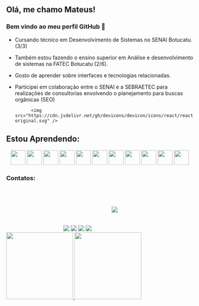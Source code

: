 ## Olá, me chamo Mateus! 
### Bem vindo ao meu perfil GitHub 👋

- Cursando técnico em Desenvolvimento de Sistemas no SENAI Botucatu. (3/3)
- Também estou fazendo o ensino superior em Análise e desenvolvimento de sistemas na FATEC Botucatu (2/6).
- Gosto de aprender sobre interfaces e tecnologias relacionadas. 
- Participei em colaboração entre o SENAI e a SEBRAETEC para realizações de consultorias envolvendo o planejamento para buscas orgânicas (SEO)
      
            
            
            <img src="https://cdn.jsdelivr.net/gh/devicons/devicon/icons/react/react-original.svg" />
          
          
             
## Estou Aprendendo:
<div  align="center"> 
         <img src="https://cdn.jsdelivr.net/gh/devicons/devicon/icons/html5/html5-original.svg" width="40" height="40"/> 
         <img src="https://cdn.jsdelivr.net/gh/devicons/devicon/icons/css3/css3-original.svg" width="40" height="40"/>
         <img src="https://cdn.jsdelivr.net/gh/devicons/devicon/icons/bootstrap/bootstrap-original.svg" width="40" height="40"/>  
         <img src="https://cdn.jsdelivr.net/gh/devicons/devicon/icons/git/git-original.svg" width="40" height="40"/>
         <img src="https://cdn.jsdelivr.net/gh/devicons/devicon/icons/javascript/javascript-original.svg" width="40" height="40"/> 
         <img src="https://cdn.jsdelivr.net/gh/devicons/devicon/icons/mysql/mysql-original-wordmark.svg" width="40" height="40"/> 
         <img src="https://cdn.jsdelivr.net/gh/devicons/devicon/icons/c/c-original.svg"  width="40" height="40" /> 
         <img src="https://cdn.jsdelivr.net/gh/devicons/devicon/icons/php/php-plain.svg"  width="40" height="40" /> 
         <img src="https://cdn.jsdelivr.net/gh/devicons/devicon/icons/azure/azure-original-wordmark.svg"  width="40" height="40" />
         <img src="https://cdn.jsdelivr.net/gh/devicons/devicon/icons/wordpress/wordpress-original.svg"  width="40" height="40" />  
         <img src="https://cdn.jsdelivr.net/gh/devicons/devicon/icons/react/react-original.svg"  width="40" height="40" />   
</div>          
          
### Contatos:

<div align="center">
<a href="https://www.instagram.com/mateus_kmeliansky/" target="_blank"><img src="https://img.shields.io/badge/-Instagram-000000?style=for-the-badge&logo=instagram&logoColor=white" target="_blank"></a>
<a href = "mailto:contato@seu-usuário-aqui"><img src="https://img.shields.io/badge/Gmail-000000?style=for-the-badge&logo=gmail&logoColor=white" target="_blank"></a>
<a href="https://www.linkedin.com/in/mateus-vinicius-596460213/" target="_blank"><img src="https://img.shields.io/badge/-LinkedIn-000000?style=for-the-badge&logo=linkedin&logoColor=white" target="_blank"></a>
<a href="https://contate.me/mateus-kmeliansky" target="_blank"><img src="https://img.shields.io/badge/WhatsApp-000000?style=for-the-badge&logo=whatsapp&logoColor=white" target="_blank"></a>
<a href="https://www.tiktok.com/@mateuskmeliansky?lang=pt-BR" target="_blank"><img src="https://img.shields.io/badge/TikTok-000000?style=for-the-badge&logo=tiktok&logoColor=white" target="_blank" style="margin:50px;"></a>
</div>

<div>
<a href="https://github.com/kmeliansky">
<img height="180em" src="https://github-readme-stats.vercel.app/api/top-langs/?username=kmeliansky&layout=compact&langs_count=7&theme=dracula"/>
<img height="180em" src="https://github-readme-stats.vercel.app/api?username=kmeliansky&show_icons=true&theme=dracula&include_all_commits=true&count_private=true"/>
</div>
  
